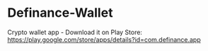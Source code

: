 # Definance-Wallet
Crypto wallet app - Download it on Play Store: https://play.google.com/store/apps/details?id=com.definance.app
